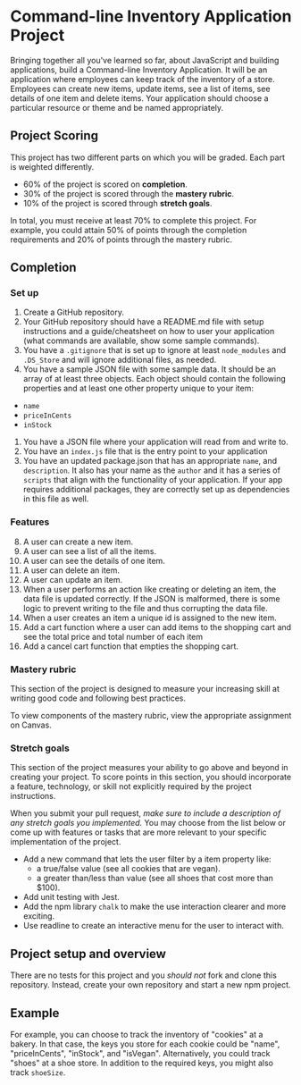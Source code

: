 # Command-line Inventory Application Project

Bringing together all you've learned so far, about JavaScript and building applications, build a Command-line Inventory Application. It will be an application where employees can keep track of the inventory of a store. Employees can create new items, update items, see a list of items, see details of one item and delete items. Your application should choose a particular resource or theme and be named appropriately.

## Project Scoring

This project has two different parts on which you will be graded. Each part is weighted differently.

- 60% of the project is scored on **completion**.
- 30% of the project is scored through the **mastery rubric**.
- 10% of the project is scored through **stretch goals**.

In total, you must receive at least 70% to complete this project. For example, you could attain 50% of points through the completion requirements and 20% of points through the mastery rubric.

## Completion

### Set up

1. Create a GitHub repository.
1. Your GitHub repository should have a README.md file with setup instructions and a guide/cheatsheet on how to user your application (what commands are available, show some sample commands).
1. You have a `.gitignore` that is set up to ignore at least `node_modules` and `.DS_Store` and will ignore additional files, as needed.
1. You have a sample JSON file with some sample data. It should be an array of at least three objects. Each object should contain the following properties and at least one other property unique to your item:
  - `name`
  - `priceInCents`
  - `inStock`
1. You have a JSON file where your application will read from and write to.
1. You have an `index.js` file that is the entry point to your application
1. You have an updated package.json that has an appropriate `name`, and `description`. It also has your name as the `author` and it has a series of `scripts` that align with the functionality of your application. If your app requires additional packages, they are correctly set up as dependencies in this file as well.

### Features

8. A user can create a new item.
1. A user can see a list of all the items.
1. A user can see the details of one item.
1. A user can delete an item.
1. A user can update an item.
1. When a user performs an action like creating or deleting an item, the data file is updated correctly. If the JSON is malformed, there is some logic to prevent writing to the file and thus corrupting the data file.
1. When a user creates an item a unique id is assigned to the new item. 
1. Add a cart function where a user can add items to the shopping cart and see the total price and total number of each item
1. Add a cancel cart function that empties the shopping cart.

### Mastery rubric

This section of the project is designed to measure your increasing skill at writing good code and following best practices.

To view components of the mastery rubric, view the appropriate assignment on Canvas.

### Stretch goals

This section of the project measures your ability to go above and beyond in creating your project. To score points in this section, you should incorporate a feature, technology, or skill not explicitly required by the project instructions.

When you submit your pull request, _make sure to include a description of any stretch goals you implemented._ You may choose from the list below or come up with features or tasks that are more relevant to your specific implementation of the project.

- Add a new command that lets the user filter by a item property like:
  - a true/false value (see all cookies that are vegan).
  - a greater than/less than value (see all shoes that cost more than $100).
- Add unit testing with Jest.
- Add the npm library `chalk` to make the use interaction clearer and more exciting.
- Use readline to create an interactive menu for the user to interact with.

## Project setup and overview

There are no tests for this project and you _should not_ fork and clone this repository. Instead, create your own repository and start a new npm project.

## Example

For example, you can choose to track the inventory of "cookies" at a bakery. In that case, the keys you store for each cookie could be "name", "priceInCents", "inStock", and "isVegan". Alternatively, you could track "shoes" at a shoe store. In addition to the required keys, you might also track `shoeSize`.
